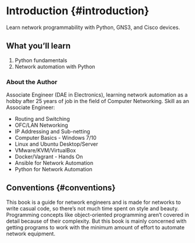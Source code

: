 # Introduction {#introduction}

Learn network programmability with Python, GNS3, and Cisco devices.

## What you’ll learn

1. Python fundamentals
2. Network automation with Python

### About the Author

Associate Engineer (DAE in Electronics), learning network automation as a hobby after 25 years of job in the field of Computer Networking. Skill as an Associate Engineer:

- Routing and Switching
- OFC/LAN Networking
- IP Addressing and Sub-netting
- Computer Basics - Windows 7/10
- Linux and Ubuntu Desktop/Server
- VMware/KVM/VirtualBox
- Docker/Vagrant - Hands On
- Ansible for Network Automation
- Python for Network Automation

## Conventions {#conventions}

This book is a guide for network engineers and is made for networks to write casual code, so there’s not much time spent on style and beauty. Programming concepts like object-oriented programming aren’t covered in detail because of their complexity. But this book is mainly concerned with getting programs to work with the minimum amount of effort to automate network equipment.
